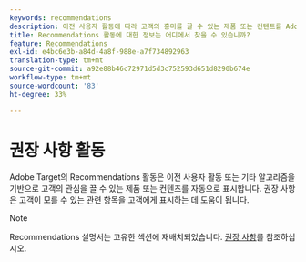```yaml
---
keywords: recommendations
description: 이전 사용자 활동에 따라 고객의 흥미를 끌 수 있는 제품 또는 컨텐트를 Adobe [!DNL Target] 에서 자동으로 표시하는 Recommendations 활동에 대한 정보를 찾습니다.
title: Recommendations 활동에 대한 정보는 어디에서 찾을 수 있습니까?
feature: Recommendations
exl-id: e4bc6e3b-a84d-4a8f-988e-a7f734892963
translation-type: tm+mt
source-git-commit: a92e88b46c72971d5d3c752593d651d8290b674e
workflow-type: tm+mt
source-wordcount: '83'
ht-degree: 33%

---
```


# 권장 사항 활동

Adobe Target의 Recommendations 활동은 이전 사용자 활동 또는 기타 알고리즘을 기반으로 고객의 관심을 끌 수 있는 제품 또는 컨텐츠를 자동으로 표시합니다. 권장 사항은 고객이 모를 수 있는 관련 항목을 고객에게 표시하는 데 도움이 됩니다.

>[!NOTE]
>
>Recommendations 설명서는 고유한 섹션에 재배치되었습니다. [권장 사항](/help/c-recommendations/recommendations.md#concept_7556C8A4543942F2A77B13A29339C0C0)를 참조하십시오.
